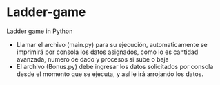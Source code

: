 # Ladder-game
Ladder game in Python

- Llamar el archivo (main.py) para su ejecución, automaticamente se imprimirá por consola los datos asignados, como lo es cantidad avanzada, numero de dado y procesos si sube o baja
- El archivo (Bonus.py) debe ingresar los datos solicitados por consola desde el momento que se ejecuta, y así le irá arrojando los datos.
